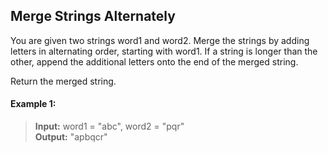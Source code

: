 ## Merge Strings Alternately

You are given two strings word1 and word2. Merge the strings by adding letters in alternating order, starting with word1. If a string is longer than the other, append the additional letters onto the end of the merged string.

Return the merged string.

#### Example 1:
> **Input:** word1 = "abc", word2 = "pqr"<br>
> **Output:** "apbqcr"